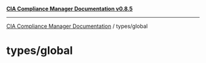 [**CIA Compliance Manager Documentation v0.8.5**](../../README.md)

***

[CIA Compliance Manager Documentation](../../modules.md) / types/global

# types/global
